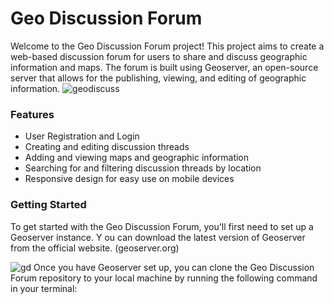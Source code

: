 # Geo Discussion Forum
Welcome to the Geo Discussion Forum project! This project aims to create a web-based 
discussion forum for users to share and discuss geographic information and maps. 
The forum is built using Geoserver, an open-source server that allows for the publishing, viewing, 
and editing of geographic information.
![geodiscuss](https://user-images.githubusercontent.com/36950610/214762297-fa17c012-3d98-41c6-ae6c-107d19b1bf58.PNG)
<br/>
### Features
- User Registration and Login
- Creating and editing discussion threads
- Adding and viewing maps and geographic information
- Searching for and filtering discussion threads by location
- Responsive design for easy use on mobile devices

### Getting Started
To get started with the Geo Discussion Forum, you'll first need to set up a Geoserver instance. Y
ou can download the latest version of Geoserver from the official website. 
(geoserver.org)

![gd](https://user-images.githubusercontent.com/36950610/214763396-8f94ee84-260a-4c2d-a643-22cdda8b6a99.PNG)
Once you have Geoserver set up, you can clone the Geo Discussion Forum repository to your local machine by running the following command in your terminal:

```  git clone https://github.com/your-username/geo-discussion-forum.git
